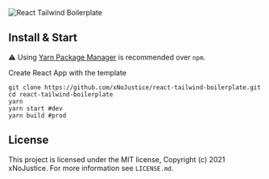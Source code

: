 <img alt="React Tailwind Boilerplate" src="" />

## Install & Start

⚠️ Using [Yarn Package Manager](https://yarnpkg.com) is recommended over `npm`.

Create React App with the template

```shell
git clone https://github.com/xNoJustice/react-tailwind-boilerplate.git
cd react-tailwind-boilerplate
yarn
yarn start #dev
yarn build #prod
```

## License

This project is licensed under the MIT license, Copyright (c) 2021 xNoJustice.
For more information see `LICENSE.md`.
